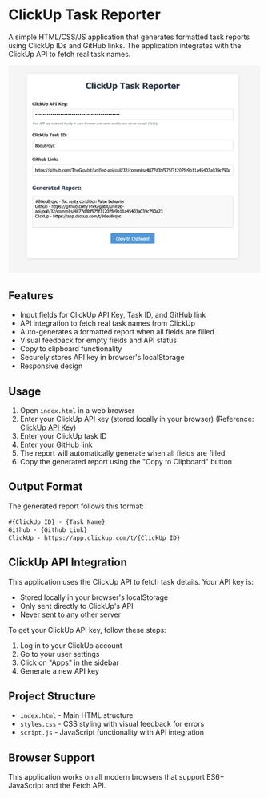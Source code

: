 # ClickUp Task Reporter

A simple HTML/CSS/JS application that generates formatted task reports using ClickUp IDs and GitHub links. The application integrates with the ClickUp API to fetch real task names.

![](./asset/homepage.png)

## Features

- Input fields for ClickUp API Key, Task ID, and GitHub link
- API integration to fetch real task names from ClickUp
- Auto-generates a formatted report when all fields are filled
- Visual feedback for empty fields and API status
- Copy to clipboard functionality
- Securely stores API key in browser's localStorage
- Responsive design

## Usage

1. Open `index.html` in a web browser
2. Enter your ClickUp API key (stored locally in your browser) (Reference: [ClickUp API Key](https://help.clickup.com/hc/en-us/articles/6303426241687-Use-the-ClickUp-API#personal-api-key))
3. Enter your ClickUp task ID
4. Enter your GitHub link
5. The report will automatically generate when all fields are filled
6. Copy the generated report using the "Copy to Clipboard" button

## Output Format

The generated report follows this format:

```
#{ClickUp ID} - {Task Name}
Github - {Github Link}
ClickUp - https://app.clickup.com/t/{ClickUp ID}
```

## ClickUp API Integration

This application uses the ClickUp API to fetch task details. Your API key is:

- Stored locally in your browser's localStorage
- Only sent directly to ClickUp's API
- Never sent to any other server

To get your ClickUp API key, follow these steps:

1. Log in to your ClickUp account
2. Go to your user settings
3. Click on "Apps" in the sidebar
4. Generate a new API key

## Project Structure

- `index.html` - Main HTML structure
- `styles.css` - CSS styling with visual feedback for errors
- `script.js` - JavaScript functionality with API integration

## Browser Support

This application works on all modern browsers that support ES6+ JavaScript and the Fetch API.
